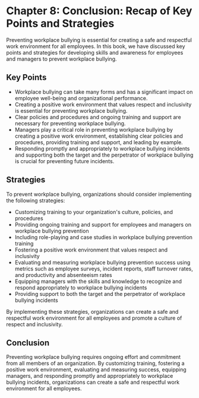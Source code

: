 Chapter 8: Conclusion: Recap of Key Points and Strategies
=========================================================

Preventing workplace bullying is essential for creating a safe and respectful work environment for all employees. In this book, we have discussed key points and strategies for developing skills and awareness for employees and managers to prevent workplace bullying.

Key Points
----------

* Workplace bullying can take many forms and has a significant impact on employee well-being and organizational performance.
* Creating a positive work environment that values respect and inclusivity is essential for preventing workplace bullying.
* Clear policies and procedures and ongoing training and support are necessary for preventing workplace bullying.
* Managers play a critical role in preventing workplace bullying by creating a positive work environment, establishing clear policies and procedures, providing training and support, and leading by example.
* Responding promptly and appropriately to workplace bullying incidents and supporting both the target and the perpetrator of workplace bullying is crucial for preventing future incidents.

Strategies
----------

To prevent workplace bullying, organizations should consider implementing the following strategies:

* Customizing training to your organization's culture, policies, and procedures
* Providing ongoing training and support for employees and managers on workplace bullying prevention
* Including role-playing and case studies in workplace bullying prevention training
* Fostering a positive work environment that values respect and inclusivity
* Evaluating and measuring workplace bullying prevention success using metrics such as employee surveys, incident reports, staff turnover rates, and productivity and absenteeism rates
* Equipping managers with the skills and knowledge to recognize and respond appropriately to workplace bullying incidents
* Providing support to both the target and the perpetrator of workplace bullying incidents

By implementing these strategies, organizations can create a safe and respectful work environment for all employees and promote a culture of respect and inclusivity.

Conclusion
----------

Preventing workplace bullying requires ongoing effort and commitment from all members of an organization. By customizing training, fostering a positive work environment, evaluating and measuring success, equipping managers, and responding promptly and appropriately to workplace bullying incidents, organizations can create a safe and respectful work environment for all employees.
